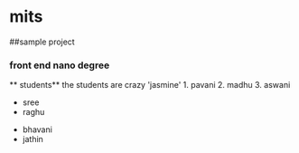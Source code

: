 # mits
##sample project
### front end nano degree
** students**
the students are crazy
 'jasmine'
    1. pavani
    2. madhu
    3. aswani
   - sree
   - raghu
   + bhavani
   + jathin
